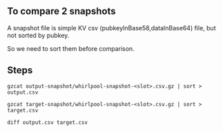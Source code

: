 ## To compare 2 snapshots
A snapshot file is simple KV csv (pubkeyInBase58,dataInBase64) file, but not sorted by pubkey.

So we need to sort them before comparison.

## Steps
```
gzcat output-snapshot/whirlpool-snapshot-<slot>.csv.gz | sort > output.csv
```
```
gzcat target-snapshot/whirlpool-snapshot-<slot>.csv.gz | sort > target.csv
```
```
diff output.csv target.csv
```